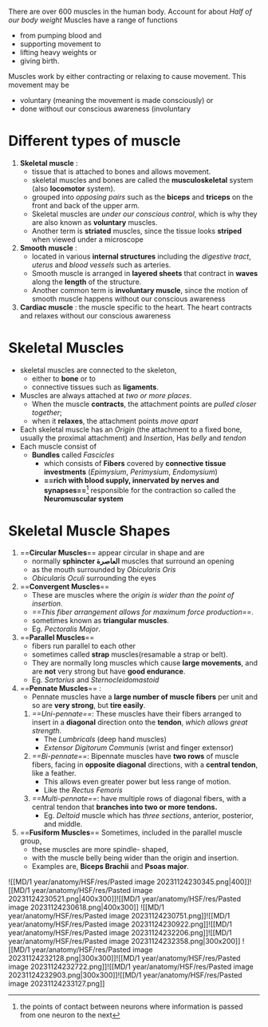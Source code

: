 There are over 600 muscles in the human body. Account for about *Half of our body weight* 
Muscles have a range of functions 
- from pumping blood and
- supporting movement to
- lifting heavy weights or
- giving birth.

Muscles work by either contracting or relaxing to cause movement. This movement may be
- voluntary (meaning the movement is made consciously) or
- done without our conscious awareness (involuntary 

# Different types of muscle
1. **Skeletal muscle**  : 
	-  tissue that is attached to bones and allows movement. 
	- skeletal muscles and bones are called the **musculoskeletal** system (also  **locomotor** system). 
	-  grouped into *opposing pairs* such as the **biceps** and **triceps** on the front and back of the upper arm.
	- Skeletal muscles are *under our conscious control*, which is why they are also known as **voluntary** muscles. 
	- Another term is **striated** muscles, since the tissue looks **striped** when viewed under a microscope
1. **Smooth muscle** : 
	- located in various **internal structures** including the *digestive tract*, *uterus* and *blood vessels* such as arteries. 
	- Smooth muscle is arranged in **layered sheets** that contract in **waves** along the **length** of the structure.
	- Another common term is **involuntary muscle**, since the motion of smooth muscle happens without our conscious awareness
1. **Cardiac muscle** : the muscle specific to the heart. The heart contracts and relaxes without our conscious awareness 

# Skeletal Muscles 
- skeletal muscles are connected to the skeleton,
	- either to **bone** or to 
	- connective tissues such as **ligaments**. 
- Muscles are always attached at *two or more places*.
	- When the muscle **contracts**, the attachment points are *pulled closer together*;
	- when it **relaxes**, the attachment points *move apart* 
- Each skeletal muscle has an *Origin*  (the attachment to a fixed bone, usually the proximal attachment) and *Insertion*, Has *belly* and *tendon*
- Each muscle consist of 
	- **Bundles** called *Fascicles* 
		- which consists of **Fibers** covered by **connective tissue investments** (*Epimysium*, *Perimysium*, *Endomysium*) 
		- **==rich with blood supply, innervated by nerves and synapses==**[^1] responsible for the contraction so called the **Neuromuscular system**

[^1]:the points of contact between neurons where information is passed from one neuron to the next

# Skeletal Muscle Shapes 
1. ==**Circular Muscles**==   appear circular in shape and are
	- normally **sphincter العاصرة** muscles that surround an opening
	- as the mouth surrounded by *Obicularis Oris*  
	- *Obicularis Oculi* surrounding the eyes
2. ==**Convergent Muscles**== 
	- These are muscles where the *origin is wider than the point of insertion*.
	- *==This fiber arrangement allows for maximum force production==*.
	-  sometimes known as **triangular muscles**.
	- Eg. *Pectoralis Major*.
1. ==**Parallel Muscles**== 
	-  fibers  run parallel to each other
	-  sometimes called **strap** muscles(resamable a strap or belt). 
	- They are normally long muscles which cause **large movements**, and are **not** very strong but have **good endurance**.
	- Eg.  *Sartorius* and *Sternocleidomastoid*
1. ==**Pennate Muscles**== :
	- Pennate muscles have a **large number of muscle fibers** per unit and so are **very strong**, but **tire easily**.
	1. *==Uni-pennate==*: These muscles have their fibers arranged to insert in a **diagonal** direction onto the **tendon**, *which allows great strength*. 
		-  The *Lumbricals* (deep hand muscles) 
		- *Extensor Digitorum Communis* (wrist and finger extensor)
	1.  *==Bi-pennate==*: Bipennate muscles have **two rows** of muscle fibers, facing in **opposite diagonal** directions, with a **central tendon**, like a feather. 
		- This allows even greater power but less range of motion.
		- Like the *Rectus Femoris* 
	3. *==Multi-pennate==*:  have multiple rows of diagonal fibers, with a central tendon that **branches into two or more tendons.**
		- Eg. *Deltoid* muscle which has *three sections*, anterior, posterior, and middle.
1. ==**Fusiform Muscles**== Sometimes, included in the parallel muscle group, 
	- these muscles are more spindle- shaped, 
	- with the muscle belly being wider than the origin and insertion.
	- Examples are, **Biceps Brachii** and **Psoas major**.
	
![[MD/1 year/anatomy/HSF/res/Pasted image 20231124230345.png|400]]![[MD/1 year/anatomy/HSF/res/Pasted image 20231124230521.png|400x300]]![[MD/1 year/anatomy/HSF/res/Pasted image 20231124230618.png|400x300]]
![[MD/1 year/anatomy/HSF/res/Pasted image 20231124230751.png]]![[MD/1 year/anatomy/HSF/res/Pasted image 20231124230922.png]]![[MD/1 year/anatomy/HSF/res/Pasted image 20231124232206.png]]![[MD/1 year/anatomy/HSF/res/Pasted image 20231124232358.png|300x200]]
![[MD/1 year/anatomy/HSF/res/Pasted image 20231124232128.png|300x300]]![[MD/1 year/anatomy/HSF/res/Pasted image 20231124232722.png]]![[MD/1 year/anatomy/HSF/res/Pasted image 20231124232903.png|300x300]]![[MD/1 year/anatomy/HSF/res/Pasted image 20231124233127.png]]